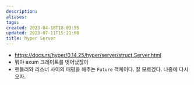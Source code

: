 ```yaml
---
description:
aliases: 
tags: 
created: 2023-04-18T18:03:55
updated: 2023-07-11T15:21:08
title: hyper Server
---
```

- https://docs.rs/hyper/0.14.25/hyper/server/struct.Server.html
- 뭐야 axum 크레이트를 벗어났잖아 
- 핸들러와 리스너 사이의 매핑을 해주는 `Future` 객체이다. 잘 모르겠다. 나중에 다시오자.